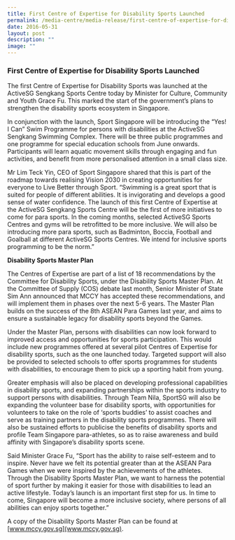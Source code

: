 ```yaml
---
title: First Centre of Expertise for Disability Sports Launched
permalink: /media-centre/media-release/first-centre-of-expertise-for-disability-sports-launched/
date: 2016-05-31
layout: post
description: ""
image: ""
---
```

### **First Centre of Expertise for Disability Sports Launched**
The first Centre of Expertise for Disability Sports was launched at the ActiveSG Sengkang Sports Centre today by Minister for Culture, Community and Youth Grace Fu. This marked the start of the government’s plans to strengthen the disability sports ecosystem in Singapore.  
  
In conjunction with the launch, Sport Singapore will be introducing the “Yes! I Can” Swim Programme for persons with disabilities at the ActiveSG Sengkang Swimming Complex. There will be three public programmes and one programme for special education schools from June onwards. Participants will learn aquatic movement skills through engaging and fun activities, and benefit from more personalised attention in a small class size.  
  
Mr Lim Teck Yin, CEO of Sport Singapore shared that this is part of the roadmap towards realising Vision 2030 in creating opportunities for everyone to Live Better through Sport. “Swimming is a great sport that is suited for people of different abilities. It is invigorating and develops a good sense of water confidence. The launch of this first Centre of Expertise at the ActiveSG Sengkang Sports Centre will be the first of more initiatives to come for para sports. In the coming months, selected ActiveSG Sports Centres and gyms will be retrofitted to be more inclusive. We will also be introducing more para sports, such as Badminton, Boccia, Football and Goalball at different ActiveSG Sports Centres. We intend for inclusive sports programming to be the norm.”  
  
**Disability Sports Master Plan**  

The Centres of Expertise are part of a list of 18 recommendations by the Committee for Disability Sports, under the Disability Sports Master Plan. At the Committee of Supply (COS) debate last month, Senior Minister of State Sim Ann announced that MCCY has accepted these recommendations, and will implement them in phases over the next 5-6 years. The Master Plan builds on the success of the 8th ASEAN Para Games last year, and aims to ensure a sustainable legacy for disability sports beyond the Games.  
  
Under the Master Plan, persons with disabilities can now look forward to improved access and opportunities for sports participation. This would include new programmes offered at several pilot Centres of Expertise for disability sports, such as the one launched today. Targeted support will also be provided to selected schools to offer sports programmes for students with disabilities, to encourage them to pick up a sporting habit from young.  
  
Greater emphasis will also be placed on developing professional capabilities in disability sports, and expanding partnerships within the sports industry to support persons with disabilities. Through Team Nila, SportSG will also be expanding the volunteer base for disability sports, with opportunities for volunteers to take on the role of ‘sports buddies’ to assist coaches and serve as training partners in the disability sports programmes. There will also be sustained efforts to publicise the benefits of disability sports and profile Team Singapore para-athletes, so as to raise awareness and build affinity with Singapore’s disability sports scene.  
  
Said Minister Grace Fu, “Sport has the ability to raise self-esteem and to inspire. Never have we felt its potential greater than at the ASEAN Para Games when we were inspired by the achievements of the athletes. Through the Disability Sports Master Plan, we want to harness the potential of sport further by making it easier for those with disabilities to lead an active lifestyle. Today’s launch is an important first step for us. In time to come, Singapore will become a more inclusive society, where persons of all abilities can enjoy sports together.”  
  
A copy of the Disability Sports Master Plan can be found at [www.mccy.gov.sg](www.mccy.gov.sg).